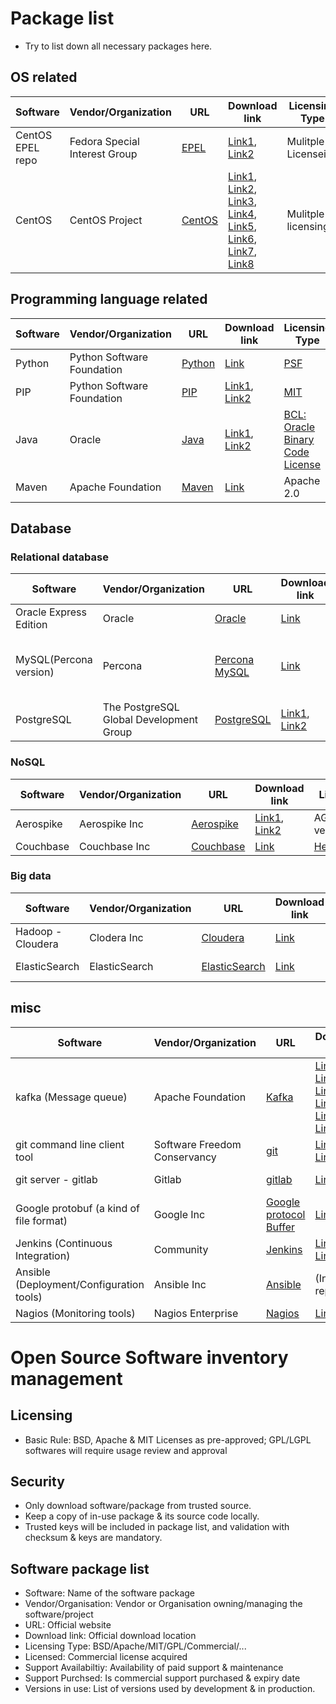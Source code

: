 # Package list 
- Try to list down all necessary packages here.

## OS related
| Software |Vendor/Organization | URL | Download link | Licensing Type |Licensed(Commercial package only) |Support Availability | Support Purchased | Version In use |
|-|-|-|-|-|-|-|-|-|
| CentOS EPEL repo | Fedora Special Interest Group | [EPEL](https://fedoraproject.org/wiki/EPEL) | [Link1](https://dl.fedoraproject.org/pub), [Link2](http://download.fedoraproject.org/pub) | Mulitple Licenseing | N/A | N/A | N/A | N/A |
| CentOS | CentOS Project | [CentOS](https://www.centos.org/) | [Link1](http://ftp.isu.edu.tw/pub/), [Link2](http://ftp.ksu.edu.tw/pub/), [Link3](http://ftp.yzu.edu.tw/Linux/), [Link4](http://ftp.twaren.net/Linux/), [Link5](http://centos.cs.nctu.edu.tw/), [Link6](http://ftp.tc.edu.tw/Linux/), [Link7](http://ftp.stu.edu.tw/Linux/), [Link8](http://ftp.twaren.net/Linux/) | Mulitple licensing | N/A | N/A | N/A | N/A |

## Programming language related
| Software |Vendor/Organization | URL | Download link | Licensing Type |Licensed(Commercial package only) |Support Availability | Support Purchased | Version In use |
|-|-|-|-|-|-|-|-|-|
| Python | Python Software Foundation | [Python](https://www.python.org) | [Link](https://www.python.org/ftp/python/) | [PSF](https://docs.python.org/3/license.html) | N/A | N/A | N/A | N/A |
| PIP | Python Software Foundation | [PIP](https://pypi.python.org/) | [Link1](https://pypi.python.org/), [Link2](https://pypi.fcio.net/) | [MIT](https://en.wikipedia.org/wiki/MIT_License) | N/A | N/A | N/A | N/A |
| Java | Oracle | [Java](https://www.oracle.com/java/index.html) | [Link1](http://download.oracle.com), [Link2](http://edelivery.oracle.com/) | [BCL: Oracle Binary Code License](http://www.oracle.com/technetwork/java/javase/terms/license/index.html) | N/A | N/A | N/A | N/A |
| Maven | Apache Foundation | [Maven](https://mvnrepository.com) | [Link](https://mvnrepository.com) | Apache 2.0 | N/A | N/A | N/A | N/A |

## Database
### Relational database
| Software | Vendor/Organization | URL | Download link | Licensing Type |Licensed(Commercial package only) |Support Availability | Support Purchased | Version In use |
|-|-|-|-|-|-|-|-|-|
| Oracle Express Edition | Oracle | [Oracle](http://download.oracle.com) | [Link](http://www.oracle.com/technetwork/database/database-technologies/express-edition/downloads/index.html) | [OTN](http://www.oracle.com/technetwork/licenses/database-11g-express-license-459621.html) | N/A | N/A | N/A | 11GR2 |
| MySQL(Percona version) | Percona | [Percona MySQL](http://percona.com/) |[Link](http://percona.com/download) | [Creative Commons Attribution-ShareAlike 2.0 Generic](https://creativecommons.org/licenses/by-sa/2.0/) | N/A | N/A | N/A | N/A |
| PostgreSQL | The PostgreSQL Global Development Group | [PostgreSQL](https://www.postgresql.org/) | [Link1](http://yum.postgresql.org), [Link2](http://download.postgresql.org) |[PostreSQL License](http://www.opensource.org/licenses/postgresql)| N/A | N/A |N/A |N/A |

### NoSQL
| Software |Vendor/Organization | URL | Download link | Licensing Type |Licensed(Commercial package only) |Support Availability | Support Purchased | Version In use |
|-|-|-|-|-|-|-|-|-|
| Aerospike | Aerospike Inc | [Aerospike](http://www.aerospike.com) | [Link1](http://aerospike.com/download/), [Link2](http://aerospike.com/download) | AGPL(Community version) | N/A | N/A | N/A | N/A |
| Couchbase | Couchbase Inc | [Couchbase](https://www.couchbase.com/) | [Link](http://packages.couchbase.com/releases/) | [Here](https://www.couchbase.com/community) | N/A | N/A | N/A | N/A |

### Big data
| Software |Vendor/Organization | URL | Download link | Licensing Type |Licensed(Commercial package only) |Support Availability | Support Purchased | Version In use |
|-|-|-|-|-|-|-|-|-|
| Hadoop - Cloudera | Clodera Inc | [Cloudera](https://www.cloudera.com) | [Link](https://repository.cloudera.com/) | Apache 2.0 | N/A | N/A | N/A | N/A |
| ElasticSearch | ElasticSearch | [ElasticSearch](https://www.elastic.co/) | [Link](https://www.elastic.co/downloads) | Apache 2.0| N/A| N/A | N/A | N/A|

## misc
| Software |Vendor/Organization | URL | Download link | Licensing Type |Licensed(Commercial package only) |Support Availability | Support Purchased | Version In use |
|-|-|-|-|-|-|-|-|-|
| kafka (Message queue) | Apache Foundation | [Kafka](https://kafka.apache.org/) | [Link1](http://apache.stu.edu.tw/), [Link2](http://ftp.mirror.tw/pub), [Link3](http://ftp.tc.edu.tw/pub), [Link4](http://ftp.twaren.net/Unix/), [Link5](http://ftp.tc.edu.tw/pub/Apache), [Link6](http://www-eu.apache.org/dist) |Apache 2.0 | N/A |N/A | N/A| N/A |
| git command line client tool | Software Freedom Conservancy | [git](https://git-scm.com) | [Link1](https://git-scm.com/), [Link2](https://sourceforge.net) | GNU 2.0 | N/A | N/A | N/A | N/A |
| git server - gitlab | Gitlab| [gitlab](https://about.gitlab.com) | [Link](https://packages.gitlab.com) | [Here](https://gitlab.com/gitlab-org/gitlab-ce/blob/master/LICENSE)(Community version) | N/A | N/A | N/A | N/A |
| Google protobuf (a kind of file format) | Google Inc |[Google protocol Buffer](https://developers.google.com/protocol-buffers/) | [Link](https://github.com/google/protobuf) | [Link](https://github.com/google/protobuf/blob/master/LICENSE) | N/A | N/A | N/A | N/A |
| Jenkins (Continuous Integration) | Community | [Jenkins](https://jenkins.io/) |[Link1](https://jenkins.io/), [Link2](https://pkg.jenkins.io)| MIT | N/A | N/A | N/A | N/A |
| Ansible (Deployment/Configuration tools) | Ansible Inc | [Ansible](https://www.ansible.com/) | (In EPEL repo)| GNU | N/A | N/A | N/A | N/A |
| Nagios (Monitoring tools) | Nagios Enterprise | [Nagios](https://www.nagios.org/) | [Link](https://assets.nagios.com/downloads/nagioscore/releases/) | [Here](https://assets.nagios.com/licenses/nagios_open_software_license.txt) | N/A | N/A | N/A | N/A |

# Open Source Software inventory management

## Licensing
* Basic Rule: BSD, Apache & MIT Licenses as pre-approved; GPL/LGPL softwares will
require usage review and approval

## Security
* Only download software/package from trusted source. 
* Keep a copy of in-use package & its source code locally.
* Trusted keys will be included in package list, and validation with checksum &
  keys are mandatory.

## Software package list
* Software: Name of the software package
* Vendor/Organisation: Vendor or Organisation owning/managing the software/project
* URL: Official website
* Download link: Official download location
* Licensing Type: BSD/Apache/MIT/GPL/Commercial/...
* Licensed: Commercial license acquired
* Support Availabiltiy: Availability of paid support & maintenance
* Support Purchsed: Is commercial support purchased & expiry date
* Versions in use: List of versions used by development & in production.

